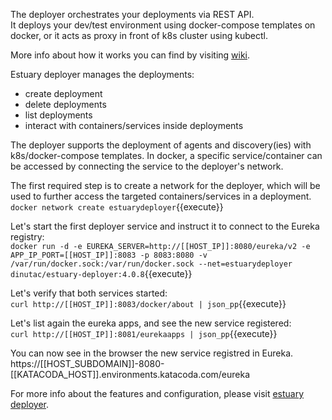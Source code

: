 The deployer orchestrates your deployments via REST API.  
It deploys your dev/test environment using docker-compose templates on docker, or it acts as proxy in front of k8s cluster using kubectl.

More info about how it works you can find by visiting [wiki](https://github.com/dinuta/estuary-deployer/wiki).

Estuary deployer manages the deployments:
 - create deployment
 - delete deployments
 - list deployments
 - interact with containers/services inside deployments

The deployer supports the deployment of agents and discovery(ies) with k8s/docker-compose templates.
In docker, a specific service/container can be accessed by connecting the service to the deployer's network.

The first required step is to create a network for the deployer, which will be used to further access the targeted containers/services in a deployment.  
`docker network create estuarydeployer`{{execute}}

Let's start the first deployer service and instruct it to connect to the Eureka registry:  
`docker run -d -e EUREKA_SERVER=http://[[HOST_IP]]:8080/eureka/v2 -e APP_IP_PORT=[[HOST_IP]]:8083 -p 8083:8080 -v /var/run/docker.sock:/var/run/docker.sock --net=estuarydeployer dinutac/estuary-deployer:4.0.8`{{execute}}

Let's verify that both services started:  
`curl http://[[HOST_IP]]:8083/docker/about | json_pp`{{execute}} 

Let's list again the eureka apps, and see the new service registered:  
`curl http://[[HOST_IP]]:8081/eurekaapps | json_pp`{{execute}}

You can now see in the browser the new service registred in Eureka.   
https://[[HOST_SUBDOMAIN]]-8080-[[KATACODA_HOST]].environments.katacoda.com/eureka

For more info about the features and configuration, please visit [estuary deployer](https://github.com/dinuta/estuary-deployer).
